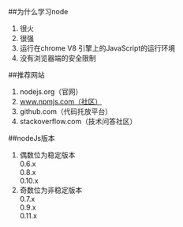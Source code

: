 ##为什么学习node
1. 很火
2. 很强
3. 运行在chrome V8 引擎上的JavaScript的运行环境
4. 没有浏览器端的安全限制  

##推荐网站
1. nodejs.org（官网）  
2. www.npmjs.com（社区）
3. github.com（代码托放平台）  
4. stackoverflow.com（技术问答社区）

##nodeJs版本
1. 偶数位为稳定版本  
    0.6.x  
    0.8.x  
    0.10.x
2. 奇数位为非稳定版本  
    0.7.x  
    0.9.x  
    0.11.x  

##


